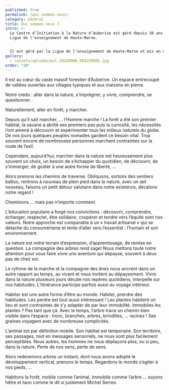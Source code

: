 ```yaml
---
published: true
permalink: /qui-sommes-nous/
category: Général
title: Qui sommes nous ?
intro: >-
  Le Centre d’Initiation à la Nature d’Auberive est géré depuis 30 ans par la
  Ligue de l’enseignement de Haute-Marne.


  Il est géré par la Ligue de l’enseignement de Haute-Marne et mis en musique par une petite équipe de 3 animateurs et quelques poignées de bénévoles.
gallery:
  - /assets/uploads/pxl_20240806_084259505.jpg
order: "20"
---
```

Il est au cœur du vaste massif forestier d’Auberive. Un espace entrecoupé de vallées ouvertes aux villages typiques et aux maisons en pierre.

Notre credo : aller dans la nature, s’imprégner, y vivre, comprendre, se questionner.

Naturellement, aller en forêt, y marcher.

Depuis qu’il sait marcher, … l’Homme marche ! La forêt a été son premier habitat, la savane a abrité ses
premiers pas puis la curiosité, les nécessités l’ont amené à découvrir et expérimenter tous les milieux naturels du globe.
De nos jours quelques peuples nomades gardent ce besoin vital. Trop souvent encore de nombreuses personnes
marchent contraintes sur la route de l’exil.

Cependant, aujourd’hui, marcher dans la nature est heureusement plus souvent un choix, un besoin de s’échapper
du quotidien, de découvrir, de s’immerger, de goûter à une autre forme de liberté, …

Alors  prenons les chemins de traverse.  Obliquons, sortons des sentiers battus, rentrons à nouveau de
plein pied dans la nature, avec un œil nouveau, faisons un petit détour salutaire dans notre existence, décalons notre regard !

Cheminons … mais pas n’importe comment.

L’éducation populaire a forgé nos convictions : découvrir, comprendre,  échanger, respecter, être solidaire,
coopérer et tendre vers l’équité sont nos valeurs. Notre approche est comparable à un « travail artisanal »
qui se détache du consumérisme et tente d’aller vers l’essentiel : l’humain et son environnement.

La nature est notre terrain d’expression, d’apprentissage, de remise en question. La compagnie des arbres rend sage!
Nous mettons toute notre attention pour vous faire vivre une aventure qui dépayse, souvent à deux pas de chez soi.

Le rythme de la marche  et la compagnie des ânes nous ancrent dans un autre rapport au temps, au vivant et nous
invitent au dépaysement. Vivre dans la nature plusieurs jours décale nos repères quotidiens, interpelle sur nos
habitudes. L’itinérance participe parfois aussi au voyage intérieur.

Habiter est une autre forme d’être au monde. Habiter, prendre des habitudes. Les perdre est tout aussi intéressant !
Les plantes habitent un lieu et sont contraintes de s’y adapter de par leur immobilité. Immobiles les plantes ?
Pas tant que çà. Avec le temps, l’arbre trace un chemin bien visible dans l’espace : tronc, branches, arbres, brindilles,
… racines ! Ses graines voyagent avec de nombreuse complicités.

L’animal est par définition mobile. Son habitat est temporaire. Son territoire, ses passages, tout en messages sensoriels, ne nous sont plus facilement perceptibles.
Nous autres, les hommes ne nous déplaçons plus, ou si peu, dans la nature. Perte de nos sens, perte de sens.

Alors redevenons arbres un instant, dont nous avons adopté le développement vertical, prenons le temps. Regardons le monde s’agiter à nos pieds, …

Habitons la forêt, mobile comme l’animal, immobile comme l’arbre … soyons hêtre et taon comme le dit si justement Michel Serres.
